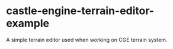 # castle-engine-terrain-editor-example
A simple terrain editor used when working on CGE terrain system.
